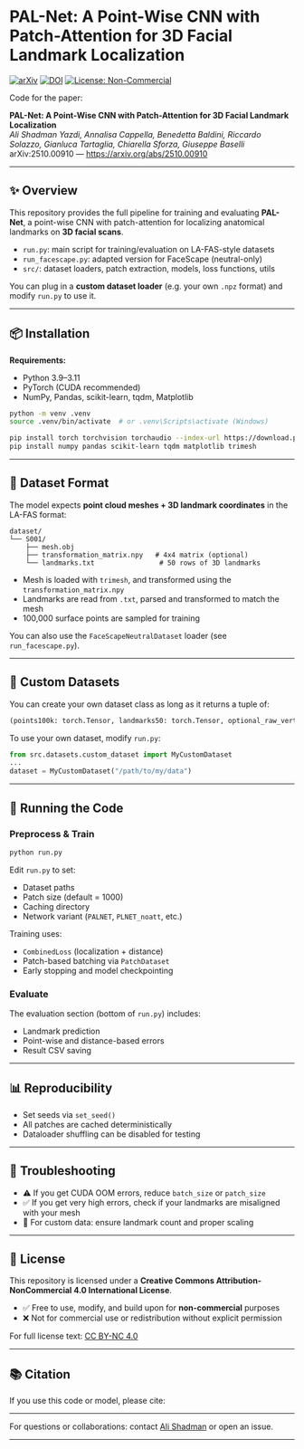 # PAL-Net: A Point-Wise CNN with Patch-Attention for 3D Facial Landmark Localization

[![arXiv](https://img.shields.io/badge/arXiv-2510.00910-b31b1b.svg)](https://arxiv.org/abs/2510.00910)
[![DOI](https://img.shields.io/badge/DOI-10.48550%2FarXiv.2510.00910-blue.svg)](https://doi.org/10.48550/arXiv.2510.00910)
[![License: Non-Commercial](https://img.shields.io/badge/license-Noncommercial-lightgrey.svg)](#license)

Code for the paper:

**PAL-Net: A Point-Wise CNN with Patch-Attention for 3D Facial Landmark Localization**  
*Ali Shadman Yazdi, Annalisa Cappella, Benedetta Baldini, Riccardo Solazzo, Gianluca Tartaglia, Chiarella Sforza, Giuseppe Baselli*  
arXiv:2510.00910 — https://arxiv.org/abs/2510.00910

---

## ✨ Overview

This repository provides the full pipeline for training and evaluating **PAL-Net**, a point-wise CNN with patch-attention for localizing anatomical landmarks on **3D facial scans**.

- `run.py`: main script for training/evaluation on LA-FAS-style datasets
- `run_facescape.py`: adapted version for FaceScape (neutral-only)
- `src/`: dataset loaders, patch extraction, models, loss functions, utils

You can plug in a **custom dataset loader** (e.g. your own `.npz` format) and modify `run.py` to use it.

---

## 📦 Installation

**Requirements:**
- Python 3.9–3.11
- PyTorch (CUDA recommended)
- NumPy, Pandas, scikit-learn, tqdm, Matplotlib

```bash
python -m venv .venv
source .venv/bin/activate  # or .venv\Scripts\activate (Windows)

pip install torch torchvision torchaudio --index-url https://download.pytorch.org/whl/cu118
pip install numpy pandas scikit-learn tqdm matplotlib trimesh
```

---

## 📂 Dataset Format

The model expects **point cloud meshes + 3D landmark coordinates** in the LA-FAS format:

```
dataset/
└── S001/
    ├── mesh.obj
    ├── transformation_matrix.npy   # 4x4 matrix (optional)
    └── landmarks.txt                # 50 rows of 3D landmarks
```

- Mesh is loaded with `trimesh`, and transformed using the `transformation_matrix.npy`
- Landmarks are read from `.txt`, parsed and transformed to match the mesh
- 100,000 surface points are sampled for training

You can also use the `FaceScapeNeutralDataset` loader (see `run_facescape.py`).

---

## 🔁 Custom Datasets

You can create your own dataset class as long as it returns a tuple of:
```python
(points100k: torch.Tensor, landmarks50: torch.Tensor, optional_raw_vertices: torch.Tensor or None)
```

To use your own dataset, modify `run.py`:
```python
from src.datasets.custom_dataset import MyCustomDataset
...
dataset = MyCustomDataset("/path/to/my/data")
```

---

## 🚀 Running the Code

### Preprocess & Train

```bash
python run.py
```

Edit `run.py` to set:
- Dataset paths
- Patch size (default = 1000)
- Caching directory
- Network variant (`PALNET`, `PLNET_noatt`, etc.)

Training uses:
- `CombinedLoss` (localization + distance)
- Patch-based batching via `PatchDataset`
- Early stopping and model checkpointing

### Evaluate

The evaluation section (bottom of `run.py`) includes:
- Landmark prediction
- Point-wise and distance-based errors
- Result CSV saving

---

## 📊 Reproducibility

- Set seeds via `set_seed()`
- All patches are cached deterministically
- Dataloader shuffling can be disabled for testing

---

## 🧪 Troubleshooting

- ⚠️ If you get CUDA OOM errors, reduce `batch_size` or `patch_size`
- ✅ If you get very high errors, check if your landmarks are misaligned with your mesh
- 📌 For custom data: ensure landmark count and proper scaling

---

## 📄 License

This repository is licensed under a **Creative Commons Attribution-NonCommercial 4.0 International License**.

- ✅ Free to use, modify, and build upon for **non-commercial** purposes
- ❌ Not for commercial use or redistribution without explicit permission

For full license text: [CC BY-NC 4.0](https://creativecommons.org/licenses/by-nc/4.0/)

---

## 📚 Citation

If you use this code or model, please cite:



---

For questions or collaborations: contact [Ali Shadman](https://www.linkedin.com/in/ali-shadman-006a871b1/) or open an issue.

---

